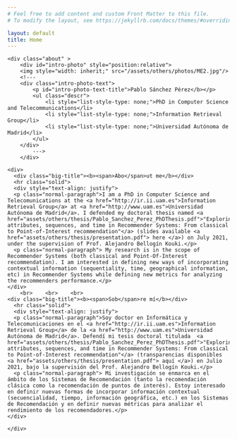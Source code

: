 ```yaml
---
# Feel free to add content and custom Front Matter to this file.
# To modify the layout, see https://jekyllrb.com/docs/themes/#overriding-theme-defaults

layout: default
title: Home
---
```


<div class="publications-div">

	<div class="about" >
		<div id="intro-photo" style="position:relative">
		<img style="width: inherit;" src="/assets/others/photos/ME2.jpg"/>
        <!--- 
		<div class="intro-photo-text">
			<p id="intro-photo-text-title">Pablo Sánchez Pérez</b></p>
			<ul class="descr">
				<li style="list-style-type: none;">PhD in Computer Science and Telecommunications</li>
				<li style="list-style-type: none;">Information Retrieval Group</li>
				<li style="list-style-type: none;">Universidad Autónoma de Madrid</li>
			</ul>
		</div>
            --->
		</div>

    <div>
      <div class="big-title"><b><span>Abo</span>ut me</b></div>
      <hr class="solid">
      <div style="text-align: justify">
      <p class="normal-paragraph">I am a PhD in Computer Science and Telecomunications at the <a href="http://ir.ii.uam.es">Information Retrieval Group</a> at <a href="http://www.uam.es">Universidad Autónoma de Madrid</a>. I defended my doctoral thesis named <a href="assets/others/thesis/Pablo_Sanchez_Perez_PhDThesis.pdf">"Exploring attributes, sequences, and time in Recommender Systems: From classical to Point-of-Interest recommendation"</a> (slides available <a href="assets/others/thesis/presentation.pdf"> here </a>) on July 2021, under the supervision of Prof. Alejandro Bellogín Kouki.</p>
      <p class="normal-paragraph"> My research is in the scope of Recommender Systems (both classical and Point-Of-Interest recommendation). I am interested in defining new ways of incorporating contextual information (sequentiality, time, geographical information, etc) in Recommender Systems while defining new metrics for analyzing the recommenders performance.</p>
    </div>
        <br>    <br>    <br>
    <div class="big-title"><b><span>Sob</span>re mí</b></div>
      <hr class="solid">
      <div style="text-align: justify">
      <p class="normal-paragraph">Soy doctor en Informática y Telecomunicaciones en el <a href="http://ir.ii.uam.es">Information Retrieval Group</a> de la <a href="http://www.uam.es">Universidad Autónoma de Madrid</a>. Defendí mi tesis doctoral titulada  <a href="assets/others/thesis/Pablo_Sanchez_Perez_PhDThesis.pdf">"Exploring attributes, sequences, and time in Recommender Systems: From classical to Point-of-Interest recommendation"</a> (transparencias disponibles <a href="assets/others/thesis/presentation.pdf"> aquí </a>) en Julio 2021, bajo la supervisión del Prof. Alejandro Bellogín Kouki.</p>
      <p class="normal-paragraph"> Mi investigación se enmarca en el ámbito de los Sistemas de Recomendación (tanto la recomendación clásica como la recomendación de puntos de interés). Estoy interesado en definir nuevas formas de incorporar información contextual (secuencialidad, tiempo, información geográfica, etc.) en los Sistemas de Recomendación y en definir nuevas métricas para analizar el rendimiento de los recomendadores.</p>
    </div>

    </div>





</div>
